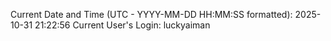 Current Date and Time (UTC - YYYY-MM-DD HH:MM:SS formatted): 2025-10-31 21:22:56
Current User's Login: luckyaiman
